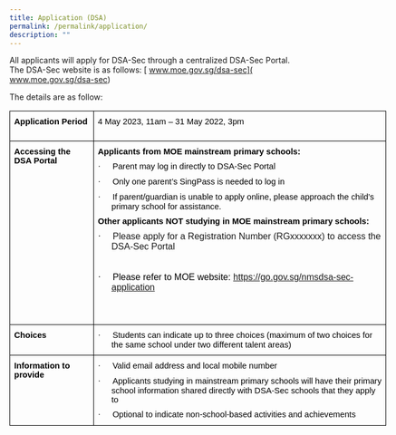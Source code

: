 ```yaml
---
title: Application (DSA)
permalink: /permalink/application/
description: ""
---
```

All applicants will apply for DSA-Sec through a centralized DSA-Sec Portal. The DSA-Sec website is as follows: [ www.moe.gov.sg/dsa-sec]( www.moe.gov.sg/dsa-sec)

The details are as follow:

<table class="MsoTableGrid" border="1" cellspacing="0" cellpadding="0" width="634" style="width:700pt;border-collapse:collapse;border:none;mso-border-alt:solid windowtext .5pt;
 mso-yfti-tbllook:1184;mso-padding-alt:0in 5.4pt 0in 5.4pt"><tbody><tr style="mso-yfti-irow:0;mso-yfti-firstrow:yes;height:39.4pt"><td width="132" valign="top" style="width:99.35pt;border:solid windowtext 1.0pt;
  mso-border-alt:solid windowtext .5pt;padding:0in 5.4pt 0in 5.4pt;height:39pt"><h1 style="margin-top:7.5pt;margin-right:0in;margin-bottom:7.5pt;margin-left:
  0in;mso-outline-level:1"><span lang="EN-SG" style="font-size:11.0pt;font-family:
  &quot;Arial&quot;,sans-serif;color:black;mso-themecolor:text1">Application Period</span></h1></td><td width="501" valign="top" style="width:375.95pt;border:solid windowtext 1.0pt;
  border-left:none;mso-border-left-alt:solid windowtext .5pt;mso-border-alt:
  solid windowtext .5pt;padding:0in 5.4pt 0in 5.4pt;height:39.4pt"><h1 style="margin-top:7.5pt;margin-right:0in;margin-bottom:7.5pt;margin-left:
  0in;mso-outline-level:1"><span lang="EN-SG" style="font-size:11.0pt;font-family:
  &quot;Arial&quot;,sans-serif;color:black;mso-themecolor:text1;font-weight:normal">4 May 2023, 11am – 31 May 2022, 3pm</span></h1></td></tr><tr style="mso-yfti-irow:1;height:151.15pt"><td width="132" valign="top" style="width:99.35pt;border:solid windowtext 1.0pt;
  border-top:none;mso-border-top-alt:solid windowtext .5pt;mso-border-alt:solid windowtext .5pt;
  padding:0in 5.4pt 0in 5.4pt;height:151.15pt"><h1 style="margin-top:7.5pt;margin-right:0in;margin-bottom:7.5pt;margin-left:
  0in;mso-outline-level:1"><span lang="EN-SG" style="font-size:11.0pt;font-family:
  &quot;Arial&quot;,sans-serif;color:black;mso-themecolor:text1">Accessing the DSA Portal</span></h1></td><td width="501" valign="top" style="width:375.95pt;border-top:none;border-left:
  none;border-bottom:solid windowtext 1.0pt;border-right:solid windowtext 1.0pt;
  mso-border-top-alt:solid windowtext .5pt;mso-border-left-alt:solid windowtext .5pt;
  mso-border-alt:solid windowtext .5pt;padding:0in 5.4pt 0in 5.4pt;height:151.15pt"><h1 style="margin-top:7.5pt;margin-right:0in;margin-bottom:7.5pt;margin-left:
  0in;mso-outline-level:1"><span lang="EN-SG" style="font-size:11.0pt;font-family:
  &quot;Arial&quot;,sans-serif;color:black;mso-themecolor:text1">Applicants from MOE mainstream primary schools:</span></h1><h1 style="margin-top:7.5pt;margin-right:0in;margin-bottom:7.5pt;margin-left:
  .25in;text-indent:-.25in;mso-outline-level:1;mso-list:l0 level1 lfo1"><span lang="EN-SG" style="font-size:11.0pt;font-family:Symbol;mso-fareast-font-family:
  Symbol;mso-bidi-font-family:Symbol;color:black;mso-themecolor:text1;
  font-weight:normal"><span style="mso-list:Ignore">·<span style="font:7.0pt &quot;Times New Roman&quot;">&nbsp;&nbsp;&nbsp;&nbsp;&nbsp;&nbsp;&nbsp;&nbsp; </span></span></span><span lang="EN-SG" style="font-size:11.0pt;
  font-family:&quot;Arial&quot;,sans-serif;color:black;mso-themecolor:text1;font-weight:
  normal">Parent may log in directly to DSA-Sec Portal</span></h1><h1 style="margin-top:7.5pt;margin-right:0in;margin-bottom:7.5pt;margin-left:
  .25in;text-indent:-.25in;mso-outline-level:1;mso-list:l0 level1 lfo1"><span lang="EN-SG" style="font-size:11.0pt;font-family:Symbol;mso-fareast-font-family:
  Symbol;mso-bidi-font-family:Symbol;color:black;mso-themecolor:text1;
  font-weight:normal"><span style="mso-list:Ignore">·<span style="font:7.0pt &quot;Times New Roman&quot;">&nbsp;&nbsp;&nbsp;&nbsp;&nbsp;&nbsp;&nbsp;&nbsp; </span></span></span><span lang="EN-SG" style="font-size:11.0pt;
  font-family:&quot;Arial&quot;,sans-serif;color:black;mso-themecolor:text1;font-weight:
  normal">Only one parent’s SingPass is needed to log in</span></h1><h1 style="margin-top:7.5pt;margin-right:0in;margin-bottom:7.5pt;margin-left:
  .25in;text-indent:-.25in;mso-outline-level:1;mso-list:l0 level1 lfo1"><span lang="EN-SG" style="font-size:11.0pt;font-family:Symbol;mso-fareast-font-family:
  Symbol;mso-bidi-font-family:Symbol;color:black;mso-themecolor:text1;
  font-weight:normal"><span style="mso-list:Ignore">·<span style="font:7.0pt &quot;Times New Roman&quot;">&nbsp;&nbsp;&nbsp;&nbsp;&nbsp;&nbsp;&nbsp;&nbsp; </span></span></span><span lang="EN-SG" style="font-size:11.0pt;
  font-family:&quot;Arial&quot;,sans-serif;color:black;mso-themecolor:text1;font-weight:
  normal">If parent/guardian is unable to apply online, please approach the child’s primary school for assistance.</span></h1><h1 style="margin-top:7.5pt;margin-right:0in;margin-bottom:7.5pt;margin-left:
  0in;mso-outline-level:1"><span lang="EN-SG" style="font-size:11.0pt;font-family:
  &quot;Arial&quot;,sans-serif;color:black;mso-themecolor:text1">Other applicants NOT studying in MOE mainstream primary schools:</span><span lang="EN-SG" style="font-size:11.0pt;font-family:&quot;Arial&quot;,sans-serif;color:black;
  mso-themecolor:text1;font-weight:normal"></span></h1><p class="MsoListParagraphCxSpFirst" style="margin-top:0in;margin-right:0in;
  margin-bottom:0in;margin-left:.25in;margin-bottom:.0001pt;mso-add-space:auto;
  text-indent:-.25in;line-height:normal;mso-list:l1 level1 lfo3"><span lang="EN-SG" style="font-family:Symbol;mso-fareast-font-family:Symbol;
  mso-bidi-font-family:Symbol"><span style="mso-list:Ignore">·<span style="font:7.0pt &quot;Times New Roman&quot;">&nbsp;&nbsp;&nbsp;&nbsp;&nbsp;&nbsp;&nbsp;&nbsp; </span></span></span><span lang="EN-SG" style="font-family:&quot;Arial&quot;,sans-serif">Please apply for a Registration Number (RGxxxxxxx) to access the DSA-Sec Portal</span></p><p class="MsoListParagraphCxSpMiddle" style="margin-top:0in;margin-right:0in;
  margin-bottom:0in;margin-left:.25in;margin-bottom:.0001pt;mso-add-space:auto;
  line-height:normal"><span lang="EN-SG">&nbsp;</span></p><p class="MsoListParagraphCxSpMiddle" style="margin-top:in;margin-right:0in;
  margin-bottom:0in;margin-left:.25in;margin-bottom:.0001pt;mso-add-space:auto;
  text-indent:-.25in;line-height:normal;mso-list:l1 level1 lfo3"><span lang="EN-SG" style="font-family:Symbol;mso-fareast-font-family:Symbol;
  mso-bidi-font-family:Symbol"><span style="mso-list:Ignore">·<span style="font:7.0pt &quot;Times New Roman&quot;">&nbsp;&nbsp;&nbsp;&nbsp;&nbsp;&nbsp;&nbsp;&nbsp; </span></span></span><span lang="EN-SG" style="font-family:&quot;Arial&quot;,sans-serif;
  color:black;mso-themecolor:text1">Please refer to MOE website: </span><span lang="EN-SG"><a href="https://go.gov.sg/nmsdsa-sec-application"><span style="font-family:&quot;Arial&quot;,sans-serif">https://go.gov.sg/nmsdsa-sec-application</span></a></span></p><p class="MsoListParagraphCxSpMiddle" style="margin-bottom:0in;margin-bottom:
  .0001pt;mso-add-space:auto;line-height:normal"><span lang="EN-SG">&nbsp;</span></p><p class="MsoListParagraphCxSpLast" style="margin-top:0in;margin-right:0in;
  margin-bottom:0in;margin-left:.25in;margin-bottom:.0001pt;mso-add-space:auto;
  line-height:normal"><span lang="EN-SG">&nbsp;</span></p></td></tr><tr style="mso-yfti-irow:2;height:32.3pt"><td width="132" valign="top" style="width:99.35pt;border:solid windowtext 1.0pt;
  border-top:none;mso-border-top-alt:solid windowtext .5pt;mso-border-alt:solid windowtext .5pt;
  padding:0in 5.4pt 0in 5.4pt;height:32.3pt"><h1 style="margin-top:7.5pt;margin-right:0in;margin-bottom:7.5pt;margin-left:
  0in;mso-outline-level:1"><span lang="EN-SG" style="font-size:11.0pt;font-family:
  &quot;Arial&quot;,sans-serif;color:black;mso-themecolor:text1">Choices</span></h1></td><td width="501" valign="top" style="width:375.95pt;border-top:none;border-left:
  none;border-bottom:solid windowtext 1.0pt;border-right:solid windowtext 1.0pt;
  mso-border-top-alt:solid windowtext .5pt;mso-border-left-alt:solid windowtext .5pt;
  mso-border-alt:solid windowtext .5pt;padding:0in 5.4pt 0in 5.4pt;height:32.3pt"><h1 style="margin-top:7.5pt;margin-right:0in;margin-bottom:7.5pt;margin-left:
  .25in;text-indent:-.25in;mso-outline-level:1;mso-list:l2 level1 lfo2"><span lang="EN-SG" style="font-size:11.0pt;font-family:Symbol;mso-fareast-font-family:
  Symbol;mso-bidi-font-family:Symbol;color:black;mso-themecolor:text1;
  font-weight:normal"><span style="mso-list:Ignore">·<span style="font:7.0pt &quot;Times New Roman&quot;">&nbsp;&nbsp;&nbsp;&nbsp;&nbsp;&nbsp;&nbsp;&nbsp; </span></span></span><span lang="EN-SG" style="font-size:11.0pt;
  font-family:&quot;Arial&quot;,sans-serif;color:black;mso-themecolor:text1;font-weight:
  normal">Students can indicate up to three choices (maximum of two choices for the same school under two different talent areas)</span></h1></td></tr><tr style="mso-yfti-irow:3;mso-yfti-lastrow:yes;height:32.3pt"><td width="132" valign="top" style="width:99.35pt;border:solid windowtext 1.0pt;
  border-top:none;mso-border-top-alt:solid windowtext .5pt;mso-border-alt:solid windowtext .5pt;
  padding:0in 5.4pt 0in 5.4pt;height:32.3pt"><h1 style="margin-top:7.5pt;margin-right:0in;margin-bottom:7.5pt;margin-left:
  0in;mso-outline-level:1"><span lang="EN-SG" style="font-size:11.0pt;font-family:
  &quot;Arial&quot;,sans-serif;color:black;mso-themecolor:text1">Information to provide</span></h1></td><td width="501" valign="top" style="width:375.95pt;border-top:none;border-left:
  none;border-bottom:solid windowtext 1.0pt;border-right:solid windowtext 1.0pt;
  mso-border-top-alt:solid windowtext .5pt;mso-border-left-alt:solid windowtext .5pt;
  mso-border-alt:solid windowtext .5pt;padding:0in 5.4pt 0in 5.4pt;height:32.3pt"><h1 style="margin-top:7.5pt;margin-right:0in;margin-bottom:7.5pt;margin-left:
  .25in;text-indent:-.25in;mso-outline-level:1;mso-list:l2 level1 lfo2"><span lang="EN-SG" style="font-size:11.0pt;font-family:Symbol;mso-fareast-font-family:
  Symbol;mso-bidi-font-family:Symbol;color:black;mso-themecolor:text1;
  font-weight:normal"><span style="mso-list:Ignore">·<span style="font:7.0pt &quot;Times New Roman&quot;">&nbsp;&nbsp;&nbsp;&nbsp;&nbsp;&nbsp;&nbsp;&nbsp; </span></span></span><span lang="EN-SG" style="font-size:11.0pt;
  font-family:&quot;Arial&quot;,sans-serif;color:black;mso-themecolor:text1;font-weight:
  normal">Valid email address and local mobile number</span></h1><h1 style="margin-top:7.5pt;margin-right:0in;margin-bottom:7.5pt;margin-left:
  .25in;text-indent:-.25in;mso-outline-level:1;mso-list:l2 level1 lfo2"><span lang="EN-SG" style="font-size:11.0pt;font-family:Symbol;mso-fareast-font-family:
  Symbol;mso-bidi-font-family:Symbol;color:black;mso-themecolor:text1;
  font-weight:normal"><span style="mso-list:Ignore">·<span style="font:7.0pt &quot;Times New Roman&quot;">&nbsp;&nbsp;&nbsp;&nbsp;&nbsp;&nbsp;&nbsp;&nbsp; </span></span></span><span lang="EN-SG" style="font-size:11.0pt;
  font-family:&quot;Arial&quot;,sans-serif;color:black;mso-themecolor:text1;font-weight:
  normal">Applicants studying in mainstream primary schools will have their primary school information shared directly with DSA-Sec schools that they apply to</span></h1><h1 style="margin-top:7.5pt;margin-right:0in;margin-bottom:7.5pt;margin-left:
  .25in;text-indent:-.25in;mso-outline-level:1;mso-list:l2 level1 lfo2"><span lang="EN-SG" style="font-size:11.0pt;font-family:Symbol;mso-fareast-font-family:
  Symbol;mso-bidi-font-family:Symbol;color:black;mso-themecolor:text1;
  font-weight:normal"><span style="mso-list:Ignore">·<span style="font:7.0pt &quot;Times New Roman&quot;">&nbsp;&nbsp;&nbsp;&nbsp;&nbsp;&nbsp;&nbsp;&nbsp; </span></span></span><span lang="EN-SG" style="font-size:11.0pt;
  font-family:&quot;Arial&quot;,sans-serif;color:black;mso-themecolor:text1;font-weight:
  normal">Optional to indicate non-school-based activities and achievements</span></h1></td></tr></tbody></table>